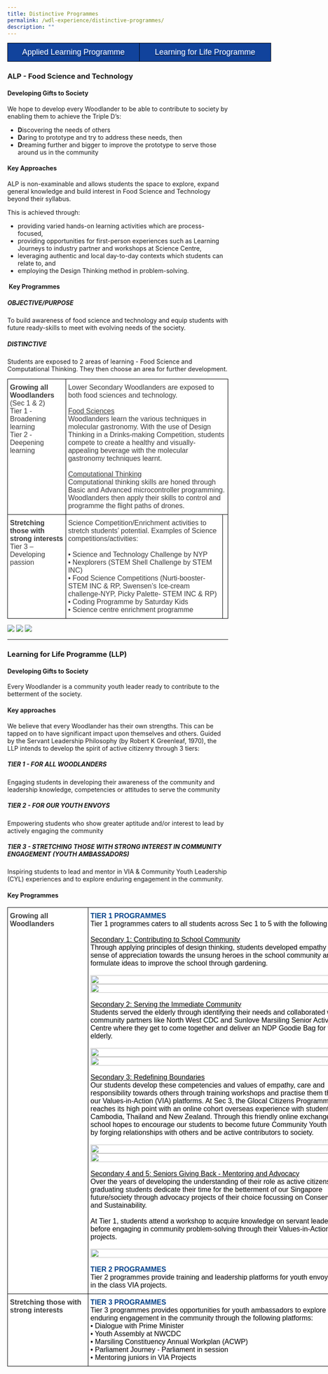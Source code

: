 ```yaml
---
title: Distinctive Programmes
permalink: /wdl-experience/distinctive-programmes/
description: ""
---
```

<style type="text/css">
.tg  {border-collapse:collapse;border-spacing:0;margin:0px auto;}
.tg td{border-color:black;border-style:solid;border-width:1px;font-family:Arial, sans-serif;font-size:14px;
  overflow:hidden;padding:10px 5px;word-break:normal;}
.tg th{border-color:black;border-style:solid;border-width:1px;font-family:Arial, sans-serif;font-size:14px;
  font-weight:normal;overflow:hidden;padding:10px 5px;word-break:normal;}
.tg .tg-wxe1{background-color:#11439c;color:#ffffff;font-size:18px;text-align:center;vertical-align:middle}
</style>
<table class="tg" style="undefined;table-layout: fixed; width: 602px">
<colgroup>
<col style="width: 301px">
<col style="width: 301px">
</colgroup>
<tbody>
  <tr>
    <td class="tg-wxe1"><a href="#1">
			<span style="color:#FFF">Applied Learning Programme</span></a></td>
		<td class="tg-wxe1"><a href="#2"><span style="color:#FFF">Learning for Life Programme</span></a></td>
  </tr>
</tbody>
</table>


<a id="1"></a>

### ALP - Food Science and Technology

#### Developing Gifts to Society

We hope to develop every Woodlander to be able to contribute to society by enabling them to achieve the Triple D’s:

*   **D**iscovering the needs of others
*   **D**aring to prototype and try to address these needs, then
*   **D**reaming further and bigger to improve the prototype to serve those around us in the community

#### Key Approaches

ALP is non-examinable and allows students the space to explore, expand general knowledge and build interest in Food Science and Technology beyond their syllabus.

This is achieved through:

*   providing varied hands-on learning activities which are process-focused,
*   providing opportunities for first-person experiences such as Learning Journeys to industry partner and workshops at Science Centre,
*   leveraging authentic and local day-to-day contexts which students can relate to, and
*   employing the Design Thinking method in problem-solving.

####  Key Programmes

##### OBJECTIVE/PURPOSE

To build awareness of food science and technology and equip students with future ready-skills to meet with evolving needs of the society.

##### DISTINCTIVE

Students are exposed to 2 areas of learning - Food Science and Computational Thinking. They then choose an area for further development.

<style type="text/css">
.tg  {border-collapse:collapse;border-spacing:0;margin:0px auto;}
.tg td{border-color:black;border-style:solid;border-width:1px;font-family:Arial, sans-serif;font-size:14px;
  overflow:hidden;padding:10px 5px;word-break:normal;}
.tg th{border-color:black;border-style:solid;border-width:1px;font-family:Arial, sans-serif;font-size:14px;
  font-weight:normal;overflow:hidden;padding:10px 5px;word-break:normal;}
.tg .tg-oku2{background-color:#FFF;color:#3A3A3A;font-size:16px;text-align:left;vertical-align:top}
.tg .tg-l8if{background-color:#FFF;color:#3A3A3A;font-size:16px;font-weight:bold;text-align:left;vertical-align:top}
.tg .tg-0lax{text-align:left;vertical-align:top}
</style>
<table class="tg">
<tbody>
  <tr>
    <td class="tg-l8if"><span style="font-weight:bold;font-style:inherit">Growing all Woodlanders</span><br><span style="font-weight:400;font-style:inherit">(Sec 1 &amp; 2)</span><br><span style="font-weight:400;font-style:inherit">Tier 1 - Broadening learning</span><br><span style="font-weight:400;font-style:inherit">Tier 2 - Deepening learning</span><br></td>
    <td class="tg-oku2" colspan="2"><span style="font-weight:400;font-style:inherit">Lower Secondary Woodlanders are exposed to both food sciences and technology.</span><br><br><span style="font-weight:inherit;font-style:inherit;text-decoration:underline">Food Sciences</span><br><span style="font-weight:inherit;font-style:inherit">Woodlanders learn the various techniques in molecular gastronomy. With the use of Design Thinking in a Drinks-making Competition, students compete to create a healthy and visually-appealing beverage with the molecular gastronomy techniques learnt.</span><br><br><span style="font-weight:400;font-style:inherit;text-decoration:underline">Computational Thinking</span><br><span style="font-weight:inherit;font-style:inherit">Computational thinking skills are honed through Basic and Advanced microcontroller programming. Woodlanders then apply their skills to control and programme the flight paths of drones.</span></td>
  </tr>
  <tr>
    <td class="tg-l8if"><span style="font-weight:bold;font-style:inherit">Stretching those with strong interests</span><br><span style="font-weight:400;font-style:inherit">Tier 3 – Developing passion</span><br></td>
    <td class="tg-oku2"><span style="font-weight:400;font-style:inherit">Science Competition/Enrichment activities to stretch students’ potential. Examples of Science competitions/activities:</span><br><br><span style="font-weight:400;font-style:normal">• </span><span style="font-style:inherit">Science and Technology Challenge by NYP</span><br><span style="font-weight:400;font-style:normal">•</span><span style="font-weight:400;font-style:inherit"> Nexplorers (STEM Shell Challenge by STEM INC)</span><br><span style="font-weight:400;font-style:normal">•</span><span style="font-weight:400;font-style:inherit"> Food Science Competitions (Nurti-booster- STEM INC &amp; RP, Swensen’s Ice-cream challenge-NYP, Picky Palette- STEM INC &amp; RP)</span><br><span style="font-weight:400;font-style:normal">•</span><span style="font-weight:400;font-style:inherit"> Coding Programme by Saturday Kids </span><br><span style="font-weight:400;font-style:normal">•</span><span style="font-weight:400;font-style:inherit"> Science centre enrichment programme</span></td>
    <td class="tg-0lax"></td>
  </tr>
</tbody>
</table>

![](/images/alp1.png)
![](/images/alp2.png)
![](/images/alp3.png)


--------

<a id="2"></a>


### Learning for Life Programme (LLP)

#### Developing Gifts to Society

Every Woodlander is a community youth leader ready to contribute to the betterment of the society.

#### Key approaches

We believe that every Woodlander has their own strengths. This can be tapped on to have significant impact upon themselves and others. Guided by the Servant Leadership Philosophy (by Robert K Greenleaf, 1970), the LLP intends to develop the spirit of active citizenry through 3 tiers:

##### **TIER 1 - FOR ALL WOODLANDERS**

Engaging students in developing their awareness of the community and leadership knowledge, competencies or attitudes to serve the community

##### **TIER 2 - FOR OUR YOUTH ENVOYS**

Empowering students who show greater aptitude and/or interest to lead by actively engaging the community

##### **TIER 3 - STRETCHING THOSE WITH STRONG INTEREST IN COMMUNITY ENGAGEMENT (YOUTH AMBASSADORS)**

Inspiring students to lead and mentor in VIA & Community Youth Leadership (CYL) experiences and to explore enduring engagement in the community.

#### Key Programmes

<style type="text/css">
.tg  {border-collapse:collapse;border-spacing:0;margin:0px auto;}
.tg td{border-color:black;border-style:solid;border-width:1px;font-family:Arial, sans-serif;font-size:14px;
  overflow:hidden;padding:10px 5px;word-break:normal;}
.tg th{border-color:black;border-style:solid;border-width:1px;font-family:Arial, sans-serif;font-size:14px;
  font-weight:normal;overflow:hidden;padding:10px 5px;word-break:normal;}
.tg .tg-g43m{background-color:#FFF;color:#034289;font-size:16px;text-align:left;vertical-align:top}
.tg .tg-l8if{background-color:#FFF;color:#3A3A3A;font-size:16px;font-weight:bold;text-align:left;vertical-align:top}
</style>
<table class="tg" style="undefined;table-layout: fixed; width: 800px">
<colgroup>
<col style="width: 184px">
<col style="width: 616px">
</colgroup>
<tbody>
  <tr>
    <td class="tg-l8if"><span style="font-weight:bold;font-style:inherit">Growing all Woodlanders</span><br></td>
    <td class="tg-g43m"><span style="font-weight:bold;font-style:inherit">TIER 1 PROGRAMMES </span><br><span style="font-style:inherit;color:#000">Tier 1 programmes caters to all students across Sec 1 to 5 with the following themes:</span><br><br><span style="font-style:inherit;text-decoration:underline;color:#000">Secondary 1: Contributing to School Community</span><br><span style="font-style:inherit;color:#000">Through applying principles of design thinking, students developed empathy and a sense of appreciation towards the unsung heroes in the school community and formulate ideas to improve the school through gardening.</span><br><br><img src="/images/llp1.png" 
     style="width:100%"><br><img src="/images/llp2.png" 
     style="width:100%"><br><br><span style="font-style:inherit;text-decoration:underline;color:#000">Secondary 2: Serving the Immediate Community</span><br><span style="font-style:inherit;color:#000">Students served the elderly through identifying their needs and collaborated with community partners like North West CDC and Sunlove Marsiling Senior Activity Centre where they get to come together and deliver an NDP Goodie Bag for the elderly.</span><br><br><img src="/images/llp3-1.png" 
     style="width:100%"><br><img src="/images/llp4.png" 
     style="width:100%"><br><br><span style="font-style:inherit;text-decoration:underline;color:#000">Secondary 3: Redefining Boundaries</span><br><span style="font-style:inherit;color:#000">Our students develop these competencies and values of empathy, care and responsibility towards others through training workshops and practise them through our Values-in-Action (VIA) platforms. At Sec 3, the Glocal Citizens Programme reaches its high point with an online cohort overseas experience with students from Cambodia, Thailand and New Zealand. Through this friendly online exchange, the school hopes to encourage our students to become future Community Youth Leaders by forging relationships with others and be active contributors to society.</span><br><br><img src="/images/llp5.png" 
     style="width:100%"><img src="/images/llp6.png" 
     style="width:100%"><br><br><span style="font-style:inherit;text-decoration:underline;color:#000">Secondary 4 and 5: Seniors Giving Back - Mentoring and Advocacy</span><br><span style="font-style:inherit;color:#000">Over the years of developing the understanding of their role as active citizens, the graduating students dedicate their time for the betterment of our Singapore future/society through advocacy projects of their choice  focussing on Conservation and Sustainability.</span><br><br><span style="font-style:inherit;color:#000">At Tier 1, students attend a workshop to acquire knowledge on servant leadership before engaging in community problem-solving through their Values-in-Action projects.</span><br><br><img src="/images/llp7.png" 
     style="width:100%"><br><br><span style="font-weight:bold;font-style:inherit;color:#034289">TIER 2 PROGRAMMES</span><br><span style="font-style:inherit;color:#000">Tier 2 programmes provide training and leadership platforms for youth envoys to lead in the class VIA projects.</span><br></td>
  </tr>
  <tr>
    <td class="tg-l8if"><span style="font-weight:bold;font-style:inherit">Stretching those with strong interests</span><br></td>
    <td class="tg-g43m"><span style="font-weight:bold">TIER 3 PROGRAMMES</span><br><span style="font-style:inherit;color:#000">Tier 3 programmes provides opportunities for youth ambassadors to explore enduring engagement in the community through the following platforms:</span><br><span style="font-weight:400;font-style:normal;color:#000">•</span><span style="font-style:inherit;color:#000"> Dialogue with Prime Minister</span><br><span style="font-weight:400;font-style:normal;color:#000">•</span><span style="font-style:inherit;color:#000"> Youth Assembly at NWCDC</span><br><span style="font-weight:400;font-style:normal;color:#000">•</span><span style="font-style:inherit;color:#000"> Marsiling Constituency Annual Workplan (ACWP)</span><br><span style="font-weight:400;font-style:normal;color:#000">•</span><span style="font-style:inherit;color:#000"> Parliament Journey - Parliament in session</span><br><span style="font-weight:400;font-style:normal;color:#000">•</span><span style="font-style:inherit;color:#000"> Mentoring juniors in VIA Projects</span></td>
  </tr>
</tbody>
</table>